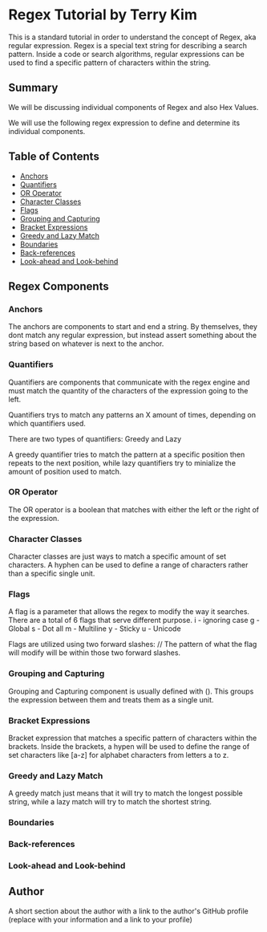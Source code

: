 # Regex Tutorial by Terry Kim

This is a standard tutorial in order to understand the concept of Regex, aka regular expression. Regex is a special text string for describing a search pattern. Inside a code or search algorithms,
regular expressions can be used to find a specific pattern of characters within the string.

## Summary

We will be discussing individual components of Regex and also Hex Values.

We will use the following regex expression to define and determine its individual components.



## Table of Contents

- [Anchors](#anchors)
- [Quantifiers](#quantifiers)
- [OR Operator](#or-operator)
- [Character Classes](#character-classes)
- [Flags](#flags)
- [Grouping and Capturing](#grouping-and-capturing)
- [Bracket Expressions](#bracket-expressions)
- [Greedy and Lazy Match](#greedy-and-lazy-match)
- [Boundaries](#boundaries)
- [Back-references](#back-references)
- [Look-ahead and Look-behind](#look-ahead-and-look-behind)

## Regex Components

### Anchors

The anchors are components to start and end a string. By themselves, they dont match any regular expression, but instead assert something about the string based on whatever is next to the anchor. 

### Quantifiers

Quantifiers are components that communicate with the regex engine and must match the quantity of the characters of the expression going to the left.

Quantifiers trys to match any patterns an X amount of times, depending on which quantifiers used.

There are two types of quantifiers: Greedy and Lazy

A greedy quantifier tries to match the pattern at a specific position then repeats to the next position, while lazy quantifiers try to minialize the amount of position used to match.

### OR Operator

The OR operator is a boolean that matches with either the left or the right of the expression. 

### Character Classes

Character classes are just ways to match a specific amount of set characters. A hyphen can be used to define a range of characters rather than a specific single unit.

### Flags

A flag is a parameter that allows the regex to modify the way it searches. There are a total of 6 flags that serve different purpose.
i - ignoring case
g - Global
s - Dot all
m - Multiline
y - Sticky
u - Unicode

Flags are utilized using two forward slashes: // 
The pattern of what the flag will modify will be within those two forward slashes.

### Grouping and Capturing

Grouping and Capturing component is usually defined with (). This groups the expression between them and treats them as a single unit. 

### Bracket Expressions

Bracket expression that matches a specific pattern of characters within the brackets. Inside the brackets, a hypen will be used to define the range of set characters like [a-z] for alphabet characters from letters a to z.

### Greedy and Lazy Match

A greedy match just means that it will try to match the longest possible string, while a lazy match will try to match the shortest string.

### Boundaries



### Back-references



### Look-ahead and Look-behind



## Author

A short section about the author with a link to the author's GitHub profile (replace with your information and a link to your profile)